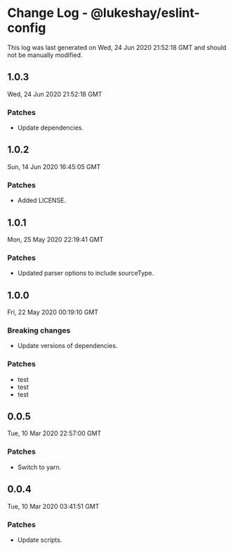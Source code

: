 # Change Log - @lukeshay/eslint-config

This log was last generated on Wed, 24 Jun 2020 21:52:18 GMT and should not be manually modified.

## 1.0.3
Wed, 24 Jun 2020 21:52:18 GMT

### Patches

- Update dependencies.

## 1.0.2
Sun, 14 Jun 2020 16:45:05 GMT

### Patches

- Added LICENSE.

## 1.0.1
Mon, 25 May 2020 22:19:41 GMT

### Patches

- Updated parser options to include sourceType.

## 1.0.0
Fri, 22 May 2020 00:19:10 GMT

### Breaking changes

- Update versions of dependencies.

### Patches

- test
- test
- test

## 0.0.5
Tue, 10 Mar 2020 22:57:00 GMT

### Patches

- Switch to yarn.

## 0.0.4
Tue, 10 Mar 2020 03:41:51 GMT

### Patches

- Update scripts.

